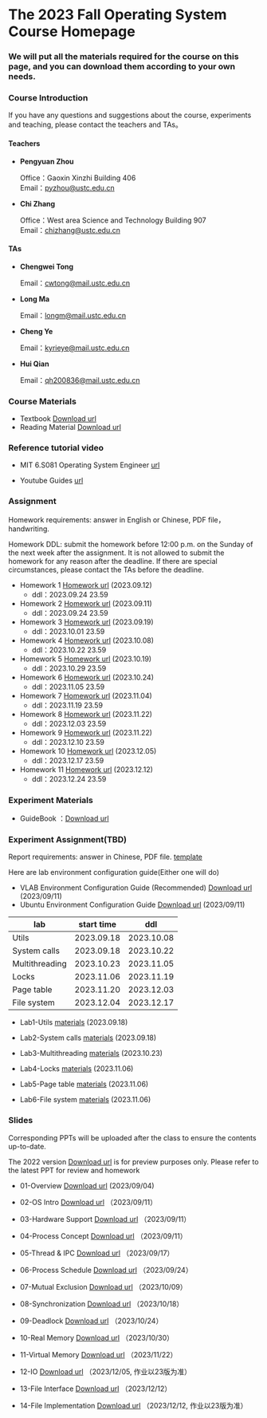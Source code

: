 #      The 2023 Fall Operating System Course Homepage
###    We will put all the materials required for the course on this page, and you can download them according to your own needs.

### Course Introduction

If you have any questions and suggestions about the course, experiments and teaching, please contact the teachers and TAs。

#### Teachers
- **Pengyuan Zhou** 
   
  Office：Gaoxin Xinzhi Building 406  
  Email：pyzhou@ustc.edu.cn

- **Chi Zhang**  
  
  Office：West area Science and Technology Building 907   
  Email：chizhang@ustc.edu.cn

#### TAs
- **Chengwei Tong**  
  
  Email：cwtong@mail.ustc.edu.cn 

- **Long Ma**  
  
  Email：longm@mail.ustc.edu.cn
  
- **Cheng Ye**  
  
  Email：kyrieye@mail.ustc.edu.cn

- **Hui Qian**  
  
  Email：qh200836@mail.ustc.edu.cn



### Course Materials


* Textbook  [Download url](https://rec.ustc.edu.cn/share/23156250-4b28-11ee-8339-d32eb8274c25) 
* Reading Material  [Download url](https://rec.ustc.edu.cn/share/dca93f40-4b28-11ee-830f-a97741ce83d2) 


### Reference tutorial video

- MIT 6.S081 Operating System Engineer [url](https://www.bilibili.com/video/BV1CK411A7zX/?vd_source=35a71823f06e522e331944235dd749f6)

- Youtube Guides [url](https://www.youtube.com/@hhp3)

### Assignment
Homework requirements: answer in English or Chinese, PDF file，handwriting.

Homework DDL: submit the homework before 12:00 p.m. on the Sunday of the next week after the assignment. It is not allowed to submit the homework for any reason after the deadline. If there are special circumstances, please contact the TAs before the deadline.

- Homework 1 [Homework url](https://rec.ustc.edu.cn/share/11e3dc90-515d-11ee-b3b3-c5275b9aeb92) (2023.09.12)
  - ddl：2023.09.24 23.59
- Homework 2 [Homework url](https://rec.ustc.edu.cn/share/34d64a60-5151-11ee-a64c-51fd2f68543e) (2023.09.11)
  - ddl：2023.09.24 23.59
- Homework 3 [Homework url](https://rec.ustc.edu.cn/share/1ea541a0-56e3-11ee-8083-951ee1ef6027) (2023.09.19)
  - ddl：2023.10.01 23.59
- Homework 4 [Homework url](https://rec.ustc.edu.cn/share/f3f769f0-64df-11ee-9e4c-6b357eec43d8) (2023.10.08)
  - ddl：2023.10.22 23.59
- Homework 5 [Homework url](https://rec.ustc.edu.cn/share/c7426220-6e25-11ee-becd-7b15b7c6e851) (2023.10.19)
  - ddl：2023.10.29 23.59
- Homework 6 [Homework url](https://rec.ustc.edu.cn/share/d0b97b10-7236-11ee-866d-83ec6f6a02ec) (2023.10.24)
  - ddl：2023.11.05 23.59
- Homework 7 [Homework url](https://rec.ustc.edu.cn/share/f5deadd0-7ac2-11ee-8231-39b8a8bf9d9a) (2023.11.04)
  - ddl：2023.11.19 23.59
- Homework 8 [Homework url](https://rec.ustc.edu.cn/share/773cb1c0-88ff-11ee-9559-5d68b4911407) (2023.11.22)
  - ddl：2023.12.03 23.59
- Homework 9 [Homework url](https://rec.ustc.edu.cn/share/929cecb0-88ff-11ee-9a91-937067672f84) (2023.11.22)
  - ddl：2023.12.10 23.59
- Homework 10 [Homework url](https://rec.ustc.edu.cn/share/439edd10-9342-11ee-b817-d71fb057bab5) (2023.12.05)
  - ddl：2023.12.17 23.59
- Homework 11 [Homework url](https://rec.ustc.edu.cn/share/a350c120-98d6-11ee-ac67-27f177453192) (2023.12.12)
  - ddl：2023.12.24 23.59

### Experiment Materials
* GuideBook ：[Download url](https://rec.ustc.edu.cn/share/45f38720-4b28-11ee-bc57-458167fe70f2) 



### Experiment Assignment(TBD)

Report requirements: answer in Chinese, PDF file. [template](https://rec.ustc.edu.cn/share/e494f420-5618-11ee-bec8-756d9dbaace5) 

Here are lab environment configuration guide(Either one will do)
- VLAB Environment Configuration Guide (Recommended) [Download url](https://rec.ustc.edu.cn/share/49bbea50-5067-11ee-96fb-7d13902acb1d) (2023/09/11)
- Ubuntu Environment Configuration Guide [Download url](https://rec.ustc.edu.cn/share/e36bf690-5067-11ee-8bfc-bdbcf8d17ac2) (2023/09/11)

| lab            | start time | ddl        |
| -------------- | ---------- | ---------- |
| Utils    | 2023.09.18 | 2023.10.08 |
| System calls    | 2023.09.18 | 2023.10.22 |
| Multithreading    | 2023.10.23 | 2023.11.05 |
| Locks    | 2023.11.06 | 2023.11.19 |
| Page table    | 2023.11.20 | 2023.12.03 |
| File system    | 2023.12.04 | 2023.12.17 |

- Lab1-Utils [materials](https://rec.ustc.edu.cn/share/287ef490-5618-11ee-ac18-952e64a6481e) (2023.09.18)

- Lab2-System calls [materials](https://rec.ustc.edu.cn/share/623ad4d0-5618-11ee-a214-3fb4bd8684eb) (2023.09.18)
  
- Lab3-Multithreading [materials](https://rec.ustc.edu.cn/share/1beac6a0-71a7-11ee-b482-e3978e7d1399) (2023.10.23)
  
- Lab4-Locks [materials](https://rec.ustc.edu.cn/share/9c6effd0-7c9b-11ee-8369-b7ac4637c9ab) (2023.11.06)
  
- Lab5-Page table [materials](https://rec.ustc.edu.cn/share/b23690c0-7c9b-11ee-89dc-178b40c91fab) (2023.11.06)
  
- Lab6-File system [materials](https://rec.ustc.edu.cn/share/c36528e0-7c9b-11ee-be34-837baf888b05) (2023.11.06)



### Slides

Corresponding PPTs will be uploaded after the class to ensure the contents up-to-date.

The 2022 version [Download url](https://rec.ustc.edu.cn/share/26971480-7c99-11ee-bbf9-abe62746b0ba) is for preview purposes only. Please refer to the latest PPT for review and homework
 
- 01-Overview [Download url](https://rec.ustc.edu.cn/share/841569e0-4b28-11ee-ad84-b954ff0de477) (2023/09/04)

- 02-OS Intro [Download url](https://rec.ustc.edu.cn/share/dd57f8c0-50af-11ee-a532-1b2fdaeaf290) （2023/09/11）

- 03-Hardware Support [Download url](https://rec.ustc.edu.cn/share/f637c6f0-50af-11ee-acc2-2f6df62439bf) （2023/09/11）

- 04-Process Concept [Download url](https://rec.ustc.edu.cn/share/74005d60-50b0-11ee-8d89-af03612c4101) （2023/09/11）

- 05-Thread & IPC [Download url](https://rec.ustc.edu.cn/share/b17cd0d0-5567-11ee-af3a-6b9266328fa2) （2023/09/17）

- 06-Process Schedule [Download url](https://rec.ustc.edu.cn/share/fa434a30-5ab9-11ee-9916-b3538fb04005) （2023/09/24）

- 07-Mutual Exclusion [Download url](https://rec.ustc.edu.cn/share/1e836c00-6674-11ee-a52c-772473dfef22) （2023/10/09）

- 08-Synchronization [Download url](https://rec.ustc.edu.cn/share/cf9b3c20-6d73-11ee-9ffe-9b1238a1d5d6) （2023/10/18）

- 09-Deadlock [Download url](https://rec.ustc.edu.cn/share/f6c64e90-7236-11ee-8172-75317dbd6856) （2023/10/24）

- 10-Real Memory [Download url](https://rec.ustc.edu.cn/share/a2a4b920-7713-11ee-89c1-458e046142bc) （2023/10/30）

- 11-Virtual Memory [Download url](https://rec.ustc.edu.cn/share/1581fbc0-88ff-11ee-96c0-b30c051248f6) （2023/11/22）

- 12-IO [Download url](https://rec.ustc.edu.cn/share/3d3bb830-9343-11ee-b457-4fe99e99990a) （2023/12/05, 作业以23版为准）

- 13-File Interface [Download url](https://rec.ustc.edu.cn/share/782d6660-98d7-11ee-a660-fb272713dbe2) （2023/12/12）

- 14-File Implementation [Download url](https://rec.ustc.edu.cn/share/8dbdf260-98d7-11ee-a65a-e933f49ec120) （2023/12/12, 作业以23版为准）
